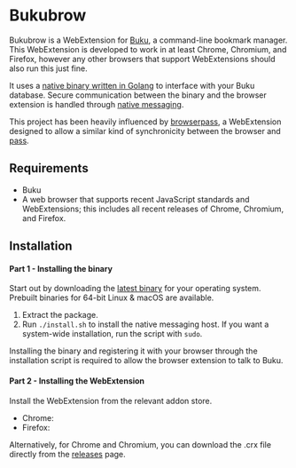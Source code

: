 Bukubrow
=======

Bukubrow is a WebExtension for [Buku](https://github.com/jarun/Buku), a command-line bookmark manager. This WebExtension is developed to work in at least Chrome, Chromium, and Firefox, however any other browsers that support WebExtensions should also run this just fine.

It uses a [native binary written in Golang](https://github.com/samhh/Bukubrow/blob/master/binary/bukubrow.go) to interface with your Buku database. Secure communication between the binary and the browser extension is handled through [native messaging](https://developer.chrome.com/extensions/nativeMessaging).

This project has been heavily influenced by [browserpass](https://github.com/dannyvankooten/browserpass), a WebExtension designed to allow a similar kind of synchronicity between the browser and [pass](https://www.passwordstore.org).

## Requirements

- Buku
- A web browser that supports recent JavaScript standards and WebExtensions; this includes all recent releases of Chrome, Chromium, and Firefox.

## Installation

#### Part 1 - Installing the binary

Start out by downloading the [latest binary](https://github.com/samhh/Bukubrow/releases) for your operating system. Prebuilt binaries for 64-bit Linux & macOS are available.

1. Extract the package.
1. Run `./install.sh` to install the native messaging host. If you want a system-wide installation, run the script with `sudo`.

Installing the binary and registering it with your browser through the installation script is required to allow the browser extension to talk to Buku.

#### Part 2 - Installing the WebExtension

Install the WebExtension from the relevant addon store.

- Chrome: []()
- Firefox: []()

Alternatively, for Chrome and Chromium, you can download the .crx file directly from the [releases](https://github.com/samhh/Bukubrow/releases) page.
